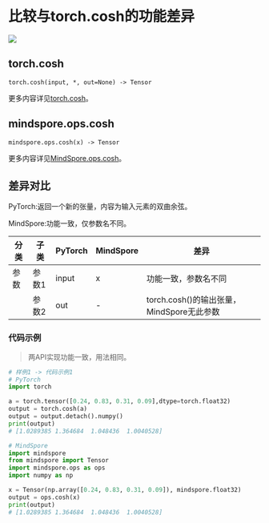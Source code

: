 # 比较与torch.cosh的功能差异

<a href="https://gitee.com/mindspore/docs/blob/master/docs/mindspore/source_zh_cn/note/api_mapping/pytorch_diff/cosh.md" target="_blank"><img src="https://mindspore-website.obs.cn-north-4.myhuaweicloud.com/website-images/master/resource/_static/logo_source.png"></a>

## torch.cosh

``` text
torch.cosh(input, *, out=None) -> Tensor
```

更多内容详见[torch.cosh](https://pytorch.org/docs/1.8.1/generated/torch.cosh.html)。

## mindspore.ops.cosh

``` text
mindspore.ops.cosh(x) -> Tensor
```

更多内容详见[MindSpore.ops.cosh](https://mindspore.cn/docs/zh-CN/master/api_python/ops/mindspore.ops.cosh.html)。

## 差异对比

PyTorch:返回一个新的张量，内容为输入元素的双曲余弦。

MindSpore:功能一致，仅参数名不同。

| 分类 | 子类  | PyTorch | MindSpore | 差异                                      |
| ---- | ----- | ------- | --------- | ----------------------------------------- |
| 参数 | 参数1 | input   | x         | 功能一致，参数名不同                     |
|      | 参数2 | out     | -         | torch.cosh()的输出张量，MindSpore无此参数 |

### 代码示例

> 两API实现功能一致，用法相同。

```python
# 样例1 -> 代码示例1
# PyTorch
import torch

a = torch.tensor([0.24, 0.83, 0.31, 0.09],dtype=torch.float32)
output = torch.cosh(a)
output = output.detach().numpy()
print(output)
# [1.0289385 1.364684  1.048436  1.0040528]

# MindSpore
import mindspore
from mindspore import Tensor
import mindspore.ops as ops
import numpy as np

x = Tensor(np.array([0.24, 0.83, 0.31, 0.09]), mindspore.float32)
output = ops.cosh(x)
print(output)
# [1.0289385 1.364684  1.048436  1.0040528]
```

